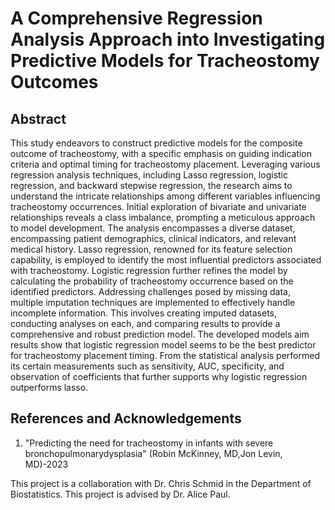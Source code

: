 # A Comprehensive Regression Analysis Approach into Investigating Predictive Models for Tracheostomy Outcomes

## Abstract
This study endeavors to construct predictive models for the composite outcome of tracheostomy, with a specific
emphasis on guiding indication criteria and optimal timing for tracheostomy placement. Leveraging various
regression analysis techniques, including Lasso regression, logistic regression, and backward stepwise regression,
the research aims to understand the intricate relationships among different variables influencing tracheostomy
occurrences. Initial exploration of bivariate and univariate relationships reveals a class imbalance, prompting a
meticulous approach to model development. The analysis encompasses a diverse dataset, encompassing patient
demographics, clinical indicators, and relevant medical history. Lasso regression, renowned for its feature
selection capability, is employed to identify the most influential predictors associated with tracheostomy.
Logistic regression further refines the model by calculating the probability of tracheostomy occurrence based
on the identified predictors. Addressing challenges posed by missing data, multiple imputation techniques
are implemented to effectively handle incomplete information. This involves creating imputed datasets,
conducting analyses on each, and comparing results to provide a comprehensive and robust prediction model.
The developed models aim results show that logistic regression model seems to be the best predictor for
tracheostomy placement timing. From the statistical analysis performed its certain measurements such as
sensitivity, AUC, specificity, and observation of coefficients that further supports why logistic regression
outperforms lasso.


## References and Acknowledgements
1. "Predicting the need for tracheostomy in infants with severe bronchopulmonarydysplasia" (Robin McKinney, MD,Jon Levin, MD)-2023

This project is a collaboration with Dr. Chris Schmid in the Department of Biostatistics. This project is advised by Dr. Alice Paul.

